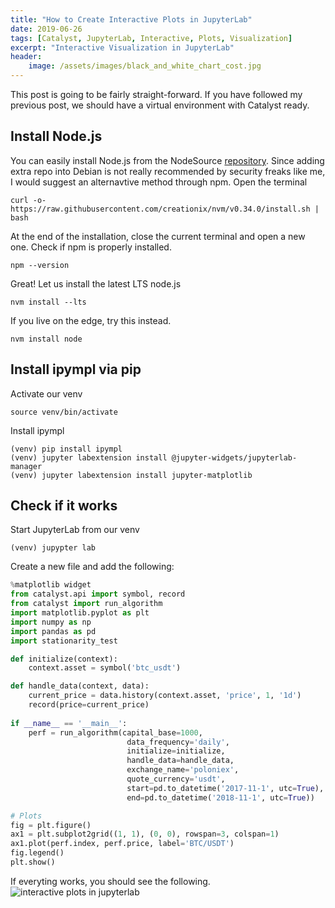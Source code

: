 ```yaml
---
title: "How to Create Interactive Plots in JupyterLab"
date: 2019-06-26
tags: [Catalyst, JupyterLab, Interactive, Plots, Visualization]
excerpt: "Interactive Visualization in JupyterLab"
header:
    image: /assets/images/black_and_white_chart_cost.jpg
---
```


This post is going to be fairly straight-forward. If you have followed my previous post, we should have a virtual environment with Catalyst ready.

## Install Node.js
You can easily install Node.js from the NodeSource [repository](https://github.com/nodesource/distributions). Since adding extra repo into Debian is not really recommended by security freaks like me, I would suggest an alternavtive method through npm. Open the terminal
```
curl -o- https://raw.githubusercontent.com/creationix/nvm/v0.34.0/install.sh | bash
```
At the end of the installation, close the current terminal and open a new one. Check if npm is properly installed.
```
npm --version
```
Great! Let us install the latest LTS node.js
```
nvm install --lts
```
If you live on the edge, try this instead.
```
nvm install node
```
## Install ipympl via pip
Activate our venv
```
source venv/bin/activate
```
Install ipympl 
```
(venv) pip install ipympl
(venv) jupyter labextension install @jupyter-widgets/jupyterlab-manager
(venv) jupyter labextension install jupyter-matplotlib
```
## Check if it works
Start JupyterLab from our venv
```
(venv) jupypter lab
```
Create a new file and add the following:
```python
%matplotlib widget
from catalyst.api import symbol, record
from catalyst import run_algorithm
import matplotlib.pyplot as plt
import numpy as np
import pandas as pd
import stationarity_test

def initialize(context):
    context.asset = symbol('btc_usdt')

def handle_data(context, data):    
    current_price = data.history(context.asset, 'price', 1, '1d')
    record(price=current_price)
  
if __name__ == '__main__':   
    perf = run_algorithm(capital_base=1000,
                          data_frequency='daily',
                          initialize=initialize,
                          handle_data=handle_data,                      
                          exchange_name='poloniex',
                          quote_currency='usdt',
                          start=pd.to_datetime('2017-11-1', utc=True),
                          end=pd.to_datetime('2018-11-1', utc=True))

# Plots
fig = plt.figure()
ax1 = plt.subplot2grid((1, 1), (0, 0), rowspan=3, colspan=1)
ax1.plot(perf.index, perf.price, label='BTC/USDT')
fig.legend()
plt.show()
```
If everyting works, you should see the following.
<img src="{{ site.url }}{{ site.baseurl }}/assets/images/interactive_plots_jupyterlab.png" alt="interactive plots in jupyterlab">